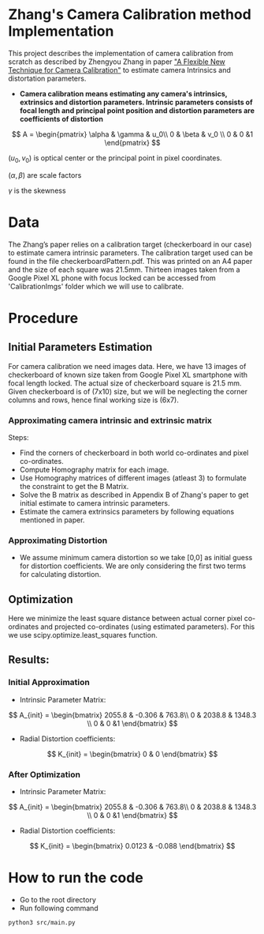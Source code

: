# Zhang's Camera Calibration method Implementation
This project describes the implementation of camera calibration from scratch as described by Zhengyou Zhang in paper ["A Flexible New Technique for Camera Calibration"](https://www.microsoft.com/en-us/research/wp-content/uploads/2016/02/tr98-71.pdf) to estimate camera Intrinsics and distortation parameters.


- **Camera calibration means estimating any camera's intrinsics, extrinsics and distortion parameters. Intrinsic parameters consists of focal length and principal point position and distortion parameters are coefficients of distortion**

$$
A =
\begin{pmatrix}
\alpha & \gamma & u_0\\
0 & \beta & v_0 \\
0 & 0 &1
\end{pmatrix}
$$

$(u_0,v_0)$ is optical center or the principal point in pixel coordinates.

$(\alpha,\beta)$ are scale factors

$\gamma$ is the skewness


# Data
The Zhang’s paper relies on a calibration target (checkerboard in our case) to estimate camera intrinsic parameters. The calibration target used can be found in the file checkerboardPattern.pdf. This was printed on an A4 paper and the size of each square was 21.5mm. Thirteen images taken from a Google Pixel XL phone with focus locked can be accessed from 'CalibrationImgs' folder which we will use to calibrate.

# Procedure

## Initial Parameters Estimation

For camera calibration we need images data. Here, we have 13 images of checkerboard of known size taken from Google Pixel XL smartphone with focal length locked. The actual size of checkerboard square is 21.5 mm. Given checkerboard is of (7x10) size, but we will be neglecting the corner columns and rows, hence final working size is (6x7).

### Approximating camera intrinsic and extrinsic matrix
Steps:
- Find the corners of checkerboard in both world co-ordinates and pixel co-ordinates.
- Compute Homography matrix for each image.
- Use Homography matrices of different images (atleast 3) to formulate the constraint to get the B Matrix.
- Solve the B matrix as described in Appendix B of Zhang's paper to get initial estimate to camera intrinsic parameters.
- Estimate the camera extrinsics parameters by following equations mentioned in paper.

### Approximating Distortion
- We assume minimum camera distortion so we take [0,0] as initial guess for distortion coefficients. We are only considering the first two terms for calculating distortion.
  
## Optimization
Here we minimize the least square distance between actual corner pixel co-ordinates and projected co-ordinates (using estimated parameters). For this we use scipy.optimize.least_squares function.

## Results:

### Initial Approximation

- Intrinsic Parameter Matrix:

$$
A_{init} =
\begin{bmatrix}
2055.8 & -0.306 & 763.8\\
0 & 2038.8 & 1348.3 \\
0 & 0 &1
\end{bmatrix}
$$

- Radial Distortion coefficients:

$$
K_{init} =
\begin{bmatrix}
0 & 0
\end{bmatrix}
$$

### After Optimization

- Intrinsic Parameter Matrix:

$$
A_{init} =
\begin{bmatrix}
2055.8 & -0.306 & 763.8\\
0 & 2038.8 & 1348.3 \\
0 & 0 &1
\end{bmatrix}
$$

- Radial Distortion coefficients:

$$
K_{init} =
\begin{bmatrix}
0.0123 & -0.088
\end{bmatrix}
$$


# How to run the code
- Go to the root directory
- Run following command
```
python3 src/main.py
```